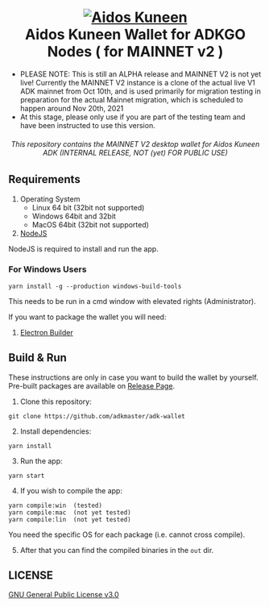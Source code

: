 <h1 align="center">
  <br>
  <a href="https://aidoskuneen.com"><img src="https://aidoskuneen.com/wp-content/uploads/2020/08/cropped-adk-logo-footer-192x192.png" alt="Aidos Kuneen"></a>
  <br>
  Aidos Kuneen Wallet for ADKGO Nodes ( for MAINNET v2 )
  <br>
  </h1>
  <ul>
  <li> PLEASE NOTE: This is still an ALPHA release and MAINNET V2 is not yet live! Currently the MAINNET V2 instance is a clone of the actual live V1 ADK mainnet from Oct 10th, and is used primarily for migration testing in preparation for the actual Mainnet migration, which is scheduled to happen around Nov 20th, 2021 </li>
  <li> At this stage, please only use if you are part of the testing team and have been instructed to use this version. </li>
  </ul>


<h6 align="center">This repository contains the MAINNET V2 desktop wallet for Aidos Kuneen ADK (INTERNAL RELEASE, NOT (yet) FOR PUBLIC USE)</h6>


## Requirements

1. Operating System
   - Linux 64 bit (32bit not supported)
   - Windows 64bit and 32bit
   - MacOS 64bit (32bit not supported)
2. [NodeJS](https://nodejs.org/en/download/)

NodeJS is required to install and run the app.

### For Windows Users

```
yarn install -g --production windows-build-tools
```

This needs to be run in a cmd window with elevated rights (Administrator).

If you want to package the wallet you will need:

1. [Electron Builder](https://github.com/electron-userland/electron-builder)


## Build & Run

These instructions are only in case you want to build the wallet by yourself. Pre-built packages are available on [Release Page](https://github.com/adkmaster/adk-wallet/releases).

1. Clone this repository:

```
git clone https://github.com/adkmaster/adk-wallet
```

2. Install dependencies:

```
yarn install
```

3. Run the app:

```
yarn start
```

4. If you wish to compile the app:

```
yarn compile:win  (tested)
yarn compile:mac  (not yet tested)
yarn compile:lin  (not yet tested)
```

You need the specific OS for each package (i.e. cannot cross compile).

5.  After that you can find the compiled binaries in the `out` dir.

## LICENSE

[GNU General Public License v3.0](https://github.com/adkmaster/adk-wallet/blob/master/LICENSE)
